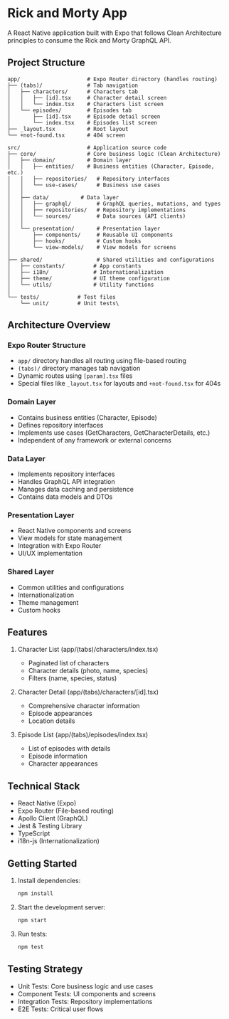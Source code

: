 # Rick and Morty App

A React Native application built with Expo that follows Clean Architecture principles to consume the Rick and Morty GraphQL API.

## Project Structure

```
app/                     # Expo Router directory (handles routing)
├── (tabs)/              # Tab navigation
│   ├── characters/      # Characters tab
│   │   ├── [id].tsx     # Character detail screen
│   │   └── index.tsx    # Characters list screen
│   └── episodes/        # Episodes tab
│       ├── [id].tsx     # Episode detail screen
│       └── index.tsx    # Episodes list screen
├── _layout.tsx          # Root layout
└── +not-found.tsx       # 404 screen

src/                     # Application source code
├── core/                # Core business logic (Clean Architecture)
│   ├── domain/          # Domain layer
│   │   ├── entities/    # Business entities (Character, Episode, etc.)
│   │   ├── repositories/   # Repository interfaces
│   │   └── use-cases/      # Business use cases
│   │
│   ├── data/          # Data layer
│   │   ├── graphql/        # GraphQL queries, mutations, and types
│   │   ├── repositories/   # Repository implementations
│   │   └── sources/        # Data sources (API clients)
│   │
│   └── presentation/       # Presentation layer
│       ├── components/     # Reusable UI components
│       ├── hooks/          # Custom hooks
│       └── view-models/    # View models for screens
│
├── shared/                 # Shared utilities and configurations
│   ├── constants/         # App constants
│   ├── i18n/              # Internationalization
│   ├── theme/             # UI theme configuration
│   └── utils/             # Utility functions
│
└── tests/            # Test files
    └── unit/         # Unit tests\
```

## Architecture Overview

### Expo Router Structure
- `app/` directory handles all routing using file-based routing
- `(tabs)/` directory manages tab navigation
- Dynamic routes using `[param].tsx` files
- Special files like `_layout.tsx` for layouts and `+not-found.tsx` for 404s

### Domain Layer
- Contains business entities (Character, Episode)
- Defines repository interfaces
- Implements use cases (GetCharacters, GetCharacterDetails, etc.)
- Independent of any framework or external concerns

### Data Layer
- Implements repository interfaces
- Handles GraphQL API integration
- Manages data caching and persistence
- Contains data models and DTOs

### Presentation Layer
- React Native components and screens
- View models for state management
- Integration with Expo Router
- UI/UX implementation

### Shared Layer
- Common utilities and configurations
- Internationalization
- Theme management
- Custom hooks

## Features

1. Character List (app/(tabs)/characters/index.tsx)
   - Paginated list of characters
   - Character details (photo, name, species)
   - Filters (name, species, status)

2. Character Detail (app/(tabs)/characters/[id].tsx)
   - Comprehensive character information
   - Episode appearances
   - Location details

3. Episode List (app/(tabs)/episodes/index.tsx)
   - List of episodes with details
   - Episode information
   - Character appearances

## Technical Stack

- React Native (Expo)
- Expo Router (File-based routing)
- Apollo Client (GraphQL)
- Jest & Testing Library
- TypeScript
- i18n-js (Internationalization)

## Getting Started

1. Install dependencies:
   ```bash
   npm install
   ```

2. Start the development server:
   ```bash
   npm start
   ```

3. Run tests:
   ```bash
   npm test
   ```

## Testing Strategy

- Unit Tests: Core business logic and use cases
- Component Tests: UI components and screens
- Integration Tests: Repository implementations
- E2E Tests: Critical user flows